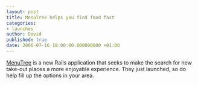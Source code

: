 ```yaml
---
layout: post
title: MenuTree helps you find food fast
categories:
- launches
author: David
published: true
date: 2006-07-16 18:00:00.000000000 +01:00
---
```

<p><a href="http://www.menutree.net/">MenuTree</a> is a new Rails application that seeks to make the search for new take-out places a more enjoyable experience. They just launched, so do help fill up the options in your area.</p>